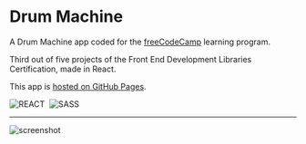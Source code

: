 # Drum Machine

A Drum Machine app coded for the [freeCodeCamp](https://www.freecodecamp.org) learning program.

Third out of five projects of the Front End Development Libraries Certification, made in React.

This app is [hosted on GitHub Pages](https://marcocosta1618.github.io/drum-machine/).

![REACT](https://img.shields.io/badge/REACT-grey.svg?&logo=react&logoColor=blue)&nbsp;
![SASS](https://img.shields.io/badge/SASS-cc6699.svg?&logo=sass&logoColor=white)&nbsp;

---

![screenshot](https://user-images.githubusercontent.com/78434326/120625739-46e23100-c462-11eb-9693-4f8e43c50106.jpg)
